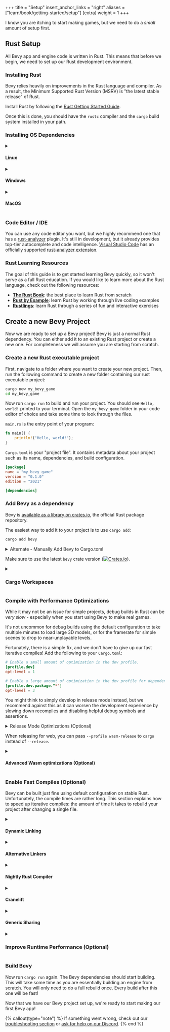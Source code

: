 +++
title = "Setup"
insert_anchor_links = "right"
aliases = ["learn/book/getting-started/setup"]
[extra]
weight = 1
+++

I know you are itching to start making games, but we need to do a _small_ amount of setup first.

## Rust Setup

All Bevy app and engine code is written in Rust. This means that before we begin, we need to set up our Rust development environment.

### Installing Rust

Bevy relies heavily on improvements in the Rust language and compiler.
As a result, the Minimum Supported Rust Version (MSRV) is "the latest stable release" of Rust.

Install Rust by following the [Rust Getting Started Guide](https://www.rust-lang.org/learn/get-started).

Once this is done, you should have the ```rustc``` compiler and the ```cargo``` build system installed in your path.

### Installing OS Dependencies

<details>
  <summary>

  #### Linux
  </summary>

  Follow the instructions at [Linux Dependencies](https://github.com/bevyengine/bevy/blob/latest/docs/linux_dependencies.md)
</details>

<details>
  <summary>

  #### Windows
  </summary>

  * Run the [Microsoft C++ Build Tools installer](https://visualstudio.microsoft.com/visual-cpp-build-tools/)
  * For easy setup, select the ```Desktop development with C++``` workload in the installer.
  * For a minimal setup, follow these steps:
      1. In the installer, navigate to `Individual components`
      2. Select the latest `MSVC` for your architecture and version of Windows
      3. Select the latest `Windows SDK` for your version of Windows
      4. Select the `C++ CMake tools` for Windows component
      5. Install the components
</details>

<details>
  <summary>

  #### MacOS
  </summary>

  Install the Xcode command line tools with `xcode-select --install` or the [Xcode app](https://apps.apple.com/en/app/xcode/id497799835)
</details>

### Code Editor / IDE

You can use any code editor you want, but we highly recommend one that has a [rust-analyzer](https://github.com/rust-lang/rust-analyzer) plugin. It's still in development, but it already provides top-tier autocomplete and code intelligence. [Visual Studio Code](https://code.visualstudio.com/) has an officially supported [rust-analyzer extension](https://marketplace.visualstudio.com/items?itemName=rust-lang.rust-analyzer).

### Rust Learning Resources

The goal of this guide is to get started learning Bevy quickly, so it won't serve as a full Rust education. If you would like to learn more about the Rust language, check out the following resources:

* [**The Rust Book**](https://doc.rust-lang.org/book/): the best place to learn Rust from scratch
* [**Rust by Example**](https://doc.rust-lang.org/rust-by-example/): learn Rust by working through live coding examples
* [**Rustlings**](https://github.com/rust-lang/rustlings): learn Rust through a series of fun and interactive exercises

## Create a new Bevy Project

Now we are ready to set up a Bevy project! Bevy is just a normal Rust dependency. You can either add it to an existing Rust project or create a new one. For completeness we will assume you are starting from scratch.

### Create a new Rust executable project

First, navigate to a folder where you want to create your new project. Then, run the following command to create a new folder containing our rust executable project:

```sh
cargo new my_bevy_game
cd my_bevy_game
```

Now run ```cargo run``` to build and run your project. You should see ```Hello, world!``` printed to your terminal. Open the ```my_bevy_game``` folder in your code editor of choice and take some time to look through the files.

```main.rs``` is the entry point of your program:

```rs
fn main() {
    println!("Hello, world!");
}
```

```Cargo.toml``` is your "project file". It contains metadata about your project such as its name, dependencies, and build configuration.

```toml
[package]
name = "my_bevy_game"
version = "0.1.0"
edition = "2021"

[dependencies]
```

### Add Bevy as a dependency

Bevy is [available as a library on crates.io](https://crates.io/crates/bevy), the official Rust package repository.

The easiest way to add it to your project is to use `cargo add`:

```sh
cargo add bevy
```

<details>
  <summary>Alternate - Manually Add Bevy to Cargo.toml</summary>
  You can also manually add it to your project's Cargo.toml like this:

  ```toml
  [package]
  name = "my_bevy_game"
  version = "0.1.0"
  edition = "2021" # this needs to be 2021, or you need to set "resolver=2"

  [dependencies]
  bevy = "0.15" # make sure this is the latest version
  ```
</details>

Make sure to use the latest `bevy` crate version ([![Crates.io](https://img.shields.io/crates/v/bevy.svg)](https://crates.io/crates/bevy)).

<details>
  <summary>

  ### Cargo Workspaces
  </summary>

  If you are using [Cargo Workspaces](https://doc.rust-lang.org/book/ch14-03-cargo-workspaces.html), you will also need to add the resolver to your Cargo.toml file in the root directory:

  ```toml
  [workspace]
  resolver = "2" # Important! wgpu/Bevy needs this!
  ```
</details>

### Compile with Performance Optimizations

While it may not be an issue for simple projects, debug builds in Rust can be _very slow_ - especially when you start using Bevy to make real games.

It's not uncommon for debug builds using the default configuration to take multiple minutes to load large 3D models, or for the framerate for simple scenes to drop to near-unplayable levels.

Fortunately, there is a simple fix, and we don't have to give up our fast iterative compiles! Add the following to your `Cargo.toml`:

```toml
# Enable a small amount of optimization in the dev profile.
[profile.dev]
opt-level = 1

# Enable a large amount of optimization in the dev profile for dependencies.
[profile.dev.package."*"]
opt-level = 3
```

You might think to simply develop in release mode instead, but we recommend against this as it can worsen the development experience by slowing down recompiles and disabling helpful debug symbols and assertions.

<details>
  <summary>Release Mode Optimizations (Optional)</summary>

  In fact, you may want to trade even more compile time for performance in release mode by adding the following to your `Cargo.toml`:

  ```toml
  # Enable more optimization in the release profile at the cost of compile time.
  [profile.release]
  # Compile the entire crate as one unit.
  # Slows compile times, marginal improvements.
  codegen-units = 1
  # Do a second optimization pass over the entire program, including dependencies.
  # Slows compile times, marginal improvements.
  lto = "thin"

  # Optimize for size in the wasm-release profile to reduce load times and bandwidth usage on web.
  [profile.wasm-release]
  # Default to release profile values.
  inherits = "release"
  # Optimize with size in mind (also try "z", sometimes it is better).
  # Slightly slows compile times, great improvements to file size and runtime performance.
  opt-level = "s"
  # Strip all debugging information from the binary to slightly reduce file size.
  strip = "debuginfo"
  ```
</details>

When releasing for web, you can pass `--profile wasm-release` to `cargo` instead of `--release`.

<details>
  <summary>

  #### Advanced Wasm optimizations (Optional)
  </summary>

  [Binaryen](https://github.com/WebAssembly/binaryen) is a Wasm compiler toolchain
  that provides a `wasm-opt` CLI tool for making `.wasm` files smaller and faster:

  ```sh
  wasm-opt -Os --output output.wasm input.wasm
  ```

  Note that `wasm-opt` runs very slowly, but it can make a _big_ difference, especially
  in combination with the optimizations from the previous section.

  See the following for more information on optimizing Wasm:

  - <https://rustwasm.github.io/book/reference/code-size.html>
  - <https://rustwasm.github.io/docs/wasm-bindgen/reference/optimize-size.html>
  - <https://rustwasm.github.io/book/game-of-life/code-size.html>
</details>

### Enable Fast Compiles (Optional)

Bevy can be built just fine using default configuration on stable Rust.
Unfortunately, the compile times are rather long.
This section explains how to speed up iterative compiles: the amount of time it takes to rebuild your project after changing a single file.

<details>
  <summary>

  #### Dynamic Linking
  </summary>

  This is the most impactful compilation time decrease!
  You can compile `bevy` as dynamic library, preventing it from having to be statically linked each time you rebuild your project. You can enable this with the `dynamic_linking` feature flag.

  ```sh
  cargo run --features bevy/dynamic_linking
  ```

  If you don't want to add the `--features bevy/dynamic_linking` to each run, this flag can permanently be set with this command (edits `Cargo.toml` for you):

  ```sh
  cargo add bevy -F dynamic_linking
  ```

  {% callout(type="warning") %}
  On Windows you must also enable the [performance optimizations](#compile-with-performance-optimizations) or you will get a ["too many exported symbols"](https://github.com/bevyengine/bevy/issues/1110#issuecomment-1312926923) error.

  In order to run `cargo test --doc`, you must also add the path returned by `rustc --print target-libdir` to your `PATH` environment variable.
  {% end %}

  {% callout(type="note") %}
  Shipping your game with dynamic linking enabled is not recommended because it requires you to include `libbevy_dylib` alongside your game, it prevents certain optimizations, and can increase the size of your game.
  If you remove the `dynamic_linking` feature, your game executable can run standalone.
  {% end %}
</details>

<details>
  <summary>

  #### Alternative Linkers
  </summary>

  The Rust compiler spends a lot of time in the final "link" step, especially with a massive library like Bevy.
  `lld` is _much faster_ at linking than the default Rust linker.
  To install LLD, find your OS below and run the given command.

  <details>
    <summary>LLD Installation</summary>

  * **Ubuntu**: `sudo apt-get install lld clang`
  * **Fedora**: `sudo dnf install lld clang`
  * **Arch**: `sudo pacman -S lld clang`
  * **Windows**: Ensure you have the latest [cargo-binutils](https://github.com/rust-embedded/cargo-binutils) as this lets commands like `cargo run` use the LLD linker automatically.

    ```sh
    cargo install -f cargo-binutils
    rustup component add llvm-tools-preview
    ```

  * **MacOS**: On MacOS, the default system linker `ld-prime` is faster than LLD.

  </details>

  Then, add one of the following to your Cargo config at `/path/to/project/.cargo/config.toml` (where `/path/to/project` is the directory which contains `Cargo.toml`) depending on your OS:

  ```toml
  # for Linux
  [target.x86_64-unknown-linux-gnu]
  linker = "clang"
  rustflags = ["-C", "link-arg=-fuse-ld=lld"]

  # for Windows
  [target.x86_64-pc-windows-msvc]
  linker = "rust-lld.exe"
  ```

  <details>
    <summary>Alternative - Mold</summary>

  Mold is _up to 5× (five times!) faster_ than LLD, but with a few caveats like limited platform support and occasional stability issues.  To install mold, find your OS below and run the given command:

  * **Ubuntu**: `sudo apt-get install mold clang`
  * **Fedora**: `sudo dnf install mold clang`
  * **Arch**: `sudo pacman -S mold clang`
  * **Windows**: Support not planned; [See this tracking issue](https://github.com/rui314/mold/issues/1069#issuecomment-1653436823) for more information.
  * **MacOS**: Available as [sold](https://github.com/bluewhalesystems/sold), but this is unnecessary since the default linker is just as fast.

  You will also need to add the following to your Cargo config at `/path/to/project/.cargo/config.toml`:

  ```toml
  [target.x86_64-unknown-linux-gnu]
  linker = "clang"
  rustflags = ["-C", "link-arg=-fuse-ld=/usr/bin/mold"]
  ```

  {% callout(type="note") %}
  Disabling `bevy/dynamic_linking` may improve Mold's performance.
  <sup>[citation needed]</sup>
  {% end %}

  </details>
</details>

<details>
  <summary>
  
  #### Nightly Rust Compiler
  </summary>

  This gives access to the latest performance improvements and "unstable" optimizations, including [generic sharing](#generic-sharing) below.

  Create a ```rust-toolchain.toml``` file in the root of your project, next to ```Cargo.toml```.

  ```toml
  [toolchain]
  channel = "nightly"
  ```

  For more information, see [The rustup book: Overrides](https://rust-lang.github.io/rustup/overrides.html#the-toolchain-file).
</details>

<details>
  <summary>
  
  #### Cranelift
  </summary>

  This uses a new nightly-only codegen that is about 30% faster at compiling than LLVM. 
  It currently works best on Linux.

  To install cranelift, run the following.
  ```
  rustup component add rustc-codegen-cranelift-preview --toolchain nightly
  ```

  To activate it for your project, add the following to your `.cargo/config.toml`.
  ```toml
  [unstable]
  codegen-backend = true

  [profile.dev]
  codegen-backend = "cranelift"

  [profile.dev.package."*"]
  codegen-backend = "llvm"
  ```

  This enables faster compiles for your binary, but builds Bevy and other dependencies with the more-optimized LLVM backend. See the [cranelift setup guide](https://github.com/rust-lang/rustc_codegen_cranelift#download-using-rustup) for
  details on other ways in which cranelift can be enabled. The installation process for Windows is a bit more involved. Consult the linked documentation for help.
  MacOS builds can currently crash on Bevy applications, so you should still wait a bit before using cranelift on that system.

  While cranelift is very fast to compile, the generated binaries are not optimized for speed. Additionally, it is generally still immature, so you may run into issues with it. 
  Notably, Wasm builds do not work yet.

  When shipping your game, you should still compile it with LLVM.
</details>

<details>
  <summary>

  #### Generic Sharing
  </summary>

  Allows crates to share monomorphized generic code instead of duplicating it.
  In some cases this allows us to "precompile" generic code so it doesn't affect iterative compiles.
  This is currently only available on nightly Rust ([see above](#nightly-rust-compiler)).

  ##### Generic sharing setup

  See [this file](https://github.com/bevyengine/bevy/blob/latest/.cargo/config_fast_builds.toml) for a more comprehensive, cross-platform example.

  ```toml
  # /path/to/project/.cargo/config.toml
  [target.x86_64-unknown-linux-gnu]
  rustflags = [
    # (Nightly) Make the current crate share its generic instantiations
    "-Zshare-generics=y",
  ]
  ```
</details>

<details>
  <summary>
  
  ### Improve Runtime Performance (Optional)
  </summary>

  Bevy's dependencies do a lot of trace logging that is not relevant for an end user. 
  To improve your runtime performance, you can add the following to the `[dependencies]` section of your Cargo.toml. 
  It will disable detailed log levels on compile time so that they do not need to be filtered out while your app is running.

  ```toml
  log = { version = "*", features = ["max_level_debug", "release_max_level_warn"] }
  ```
</details>

### Build Bevy

Now run `cargo run` again. The Bevy dependencies should start building. This will take some time as you are essentially building an engine from scratch. You will only need to do a full rebuild once. Every build after this one will be fast!

Now that we have our Bevy project set up, we're ready to start making our first Bevy app!

{% callout(type="note") %}
If something went wrong, check out our [troubleshooting section](/learn/quick-start/troubleshooting/) or [ask for help on our Discord](https://discord.gg/bevy).
{% end %}
